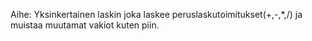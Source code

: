 Aihe: Yksinkertainen laskin joka laskee peruslaskutoimitukset(+,-,*,/) ja muistaa muutamat vakiot kuten piin.
